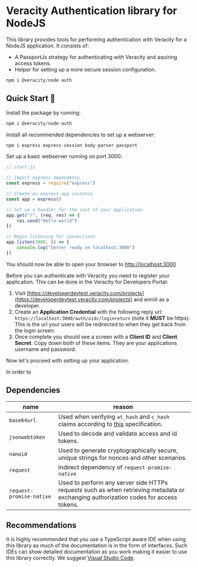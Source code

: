 # Veracity Authentication library for NodeJS
This library provides tools for performing authentication with Veracity for a NodeJS application. It consists of:

- A PassportJs strategy for authenticating with Veracity and aquiring access tokens.
- Helper for setting up a more secure session configuration.

```javascript
npm i @veracity/node-auth
```

## Quick Start 🚀
Install the package by running:
```javascript
npm i @veracity/node-auth
```

Install all recommended dependencies to set up a webserver:
```javascript
npm i express express-session body-parser passport
```

Set up a basic webserver running on port 3000:
```javascript
// start.js

// Import express dependency
const express = require("express")

// Create an express app instance
const app = express()

// Set up a handler for the root of your application
app.get("/", (req, res) => {
	res.send("Hello world")
})

// Begin listening for connections
app.listen(3000, () => {
	console.log("Server ready on localhost:3000")
})
```

You should now be able to open your browser to [http://localhost:3000](http://localhost:3000)

Before you can authenticate with Veracity you need to register your application. This can be done in the Veracity for Developers Portal:
1. Visit [https://developerdevtest.veracity.com/projects](https://developerdevtest.veracity.com/projects) and enroll as a developer.
2. Create an **Application Credential** with the following reply url: `https://localhost:3000/auth/oidc/loginreturn` (note it **MUST** be https). This is the url your users will be redirected to when they get back from the login screen.
3. Once complete you should see a screen with a **Client ID** and **Client Secret**. Copy down both of these items. They are your applications username and password.

Now let's proceed with setting up your application.

In order to 

## Dependencies
name|reason
-|-
`base64url`|Used when verifying `at_hash` and `c_hash` claims according to [this](https://openid.net/specs/openid-connect-core-1_0.html#HybridIDToken) specification.
`jsonwebtoken`|Used to decode and validate access and id tokens.
`nanoid`|Used to generate cryptographically secure, unique strings for nonces and other scenarios.
`request`|Indirect dependency of `request-promise-native`
`request-promise-native`|Used to perform any server side HTTPs requests such as when retrieving metadata or exchanging authorization codes for access tokens.

## Recommendations
It is highly recommended that you use a TypeScript aware IDE when using this library as much of the documentation is in the form of interfaces. Such IDEs can show detailed documentation as you work making it easier to use this library correctly. We suggest [Visual Studio Code](https://code.visualstudio.com/).